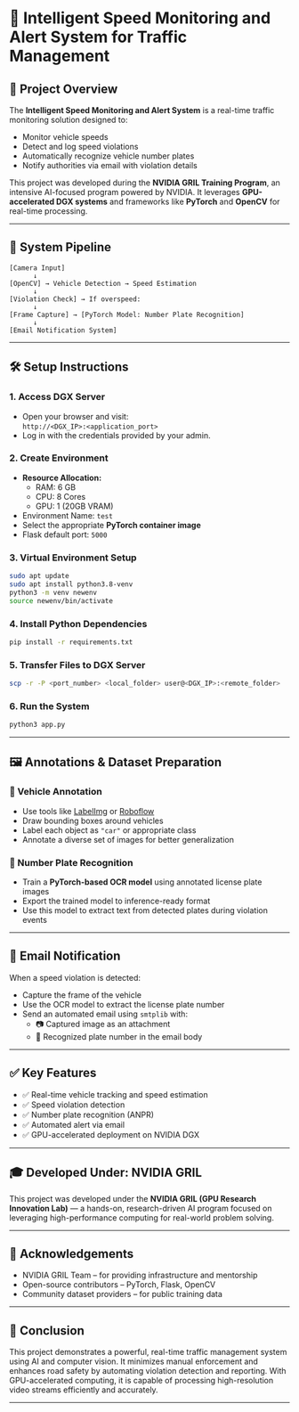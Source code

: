 # 🚦 Intelligent Speed Monitoring and Alert System for Traffic Management

## 📌 Project Overview

The **Intelligent Speed Monitoring and Alert System** is a real-time traffic monitoring solution designed to:

- Monitor vehicle speeds
- Detect and log speed violations
- Automatically recognize vehicle number plates
- Notify authorities via email with violation details

This project was developed during the **NVIDIA GRIL Training Program**, an intensive AI-focused program powered by NVIDIA. It leverages **GPU-accelerated DGX systems** and frameworks like **PyTorch** and **OpenCV** for real-time processing.

---

## 🎯 System Pipeline

```
[Camera Input] 
      ↓
[OpenCV] → Vehicle Detection → Speed Estimation
      ↓
[Violation Check] → If overspeed:
      ↓
[Frame Capture] → [PyTorch Model: Number Plate Recognition]
      ↓
[Email Notification System]
```

---

## 🛠️ Setup Instructions

### 1. Access DGX Server

- Open your browser and visit:  
  `http://<DGX_IP>:<application_port>`
- Log in with the credentials provided by your admin.

### 2. Create Environment

- **Resource Allocation:**
  - RAM: 6 GB
  - CPU: 8 Cores
  - GPU: 1 (20GB VRAM)
- Environment Name: `test`
- Select the appropriate **PyTorch container image**
- Flask default port: `5000`

### 3. Virtual Environment Setup

```bash
sudo apt update
sudo apt install python3.8-venv
python3 -m venv newenv
source newenv/bin/activate
```

### 4. Install Python Dependencies

```bash
pip install -r requirements.txt
```

### 5. Transfer Files to DGX Server

```bash
scp -r -P <port_number> <local_folder> user@<DGX_IP>:<remote_folder>
```

### 6. Run the System

```bash
python3 app.py
```

---

## 🖼️ Annotations & Dataset Preparation

### 🚗 Vehicle Annotation

- Use tools like [LabelImg](https://github.com/tzutalin/labelImg) or [Roboflow](https://roboflow.com)
- Draw bounding boxes around vehicles
- Label each object as `"car"` or appropriate class
- Annotate a diverse set of images for better generalization

### 🔢 Number Plate Recognition

- Train a **PyTorch-based OCR model** using annotated license plate images
- Export the trained model to inference-ready format
- Use this model to extract text from detected plates during violation events

---

## 📧 Email Notification

When a speed violation is detected:

- Capture the frame of the vehicle
- Use the OCR model to extract the license plate number
- Send an automated email using `smtplib` with:
  - 📷 Captured image as an attachment
  - 🔢 Recognized plate number in the email body

---

## ✅ Key Features

- ✅ Real-time vehicle tracking and speed estimation
- ✅ Speed violation detection
- ✅ Number plate recognition (ANPR)
- ✅ Automated alert via email
- ✅ GPU-accelerated deployment on NVIDIA DGX

---

## 🎓 Developed Under: NVIDIA GRIL

This project was developed under the **NVIDIA GRIL (GPU Research Innovation Lab)** — a hands-on, research-driven AI program focused on leveraging high-performance computing for real-world problem solving.

---

## 🙌 Acknowledgements

- NVIDIA GRIL Team – for providing infrastructure and mentorship  
- Open-source contributors – PyTorch, Flask, OpenCV  
- Community dataset providers – for public training data

---

## 🏁 Conclusion

This project demonstrates a powerful, real-time traffic management system using AI and computer vision. It minimizes manual enforcement and enhances road safety by automating violation detection and reporting. With GPU-accelerated computing, it is capable of processing high-resolution video streams efficiently and accurately.

---



